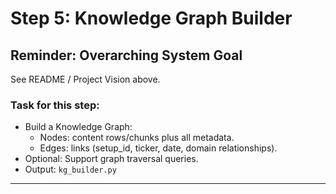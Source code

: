 <!-- kg_builder.md -->

# Step 5: Knowledge Graph Builder

## Reminder: Overarching System Goal
See README / Project Vision above.

### Task for this step:
- Build a Knowledge Graph:
    - Nodes: content rows/chunks plus all metadata.
    - Edges: links (setup_id, ticker, date, domain relationships).
- Optional: Support graph traversal queries.
- Output: `kg_builder.py`

---
